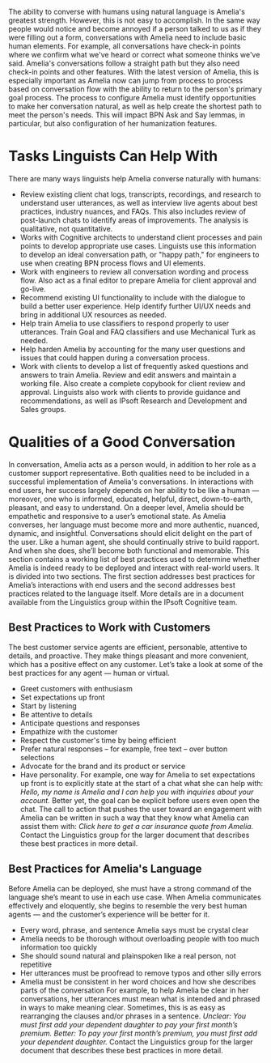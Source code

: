 The ability to converse with humans using natural language is Amelia's greatest strength. However, this is not easy to accomplish. In the same way people would notice and become annoyed if a person talked to us as if they were filling out a form, conversations with Amelia need to include basic human elements.
For example, all conversations have check-in points where we confirm what we've heard or correct what someone thinks we've said. Amelia's conversations follow a straight path but they also need check-in points and other features.
With the latest version of Amelia, this is especially important as Amelia now can jump from process to process based on conversation flow with the ability to return to the person's primary goal process. The process to configure Amelia must identify opportunities to make her conversation natural, as well as help create the shortest path to meet the person's needs. This will impact BPN Ask and Say lemmas, in particular, but also configuration of her humanization features.
# Tasks Linguists Can Help With
There are many ways linguists help Amelia converse naturally with humans:
-   Review existing client chat logs, transcripts, recordings, and research to understand user utterances, as well as interview live agents about best practices, industry nuances, and FAQs. This also includes review of post-launch chats to identify areas of improvements. The analysis is qualitative, not quantitative.
-   Works with Cognitive architects to understand client processes and pain points to develop appropriate use cases. Linguists use this information to develop an ideal conversation path, or "happy path," for engineers to use when creating BPN process flows and UI elements.
-   Work with engineers to review all conversation wording and process flow. Also act as a final editor to prepare Amelia for client approval and go-live.
-   Recommend existing UI functionality to include with the dialogue to build a better user experience. Help identify further UI/UX needs and bring in additional UX resources as needed.
-   Help train Amelia to use classifiers to respond properly to user utterances. Train Goal and FAQ classifiers and use Mechanical Turk as needed.
-   Help harden Amelia by accounting for the many user questions and issues that could happen during a conversation process.
-   Work with clients to develop a list of frequently asked questions and answers to train Amelia. Review and edit answers and maintain a working file. Also create a complete copybook for client review and approval.
Linguists also work with clients to provide guidance and recommendations, as well as IPsoft Research and Development and Sales groups.
# Qualities of a Good Conversation
In conversation, Amelia acts as a person would, in addition to her role as a customer support representative. Both qualities need to be included in a successful implementation of Amelia's conversations. In interactions with end users, her success largely depends on her ability to be like a human — moreover, one who is informed, educated, helpful, direct, down-to-earth, pleasant, and easy to understand.
On a deeper level, Amelia should be empathetic and responsive to a user’s emotional state. As Amelia converses, her language must become more and more authentic, nuanced, dynamic, and insightful. Conversations should elicit delight on the part of the user. Like a human agent, she should continually strive to build rapport. And when she does, she’ll become both functional and memorable.
This section contains a working list of best practices used to determine whether Amelia is indeed ready to be deployed and interact with real-world users. It is divided into two sections. The first section addresses best practices for Amelia’s interactions with end users and the second addresses best practices related to the language itself. More details are in a document available from the Linguistics group within the IPsoft Cognitive team.
## Best Practices to Work with Customers
The best customer service agents are efficient, personable, attentive to details, and proactive. They make things pleasant and more convenient, which has a positive effect on any customer.
Let’s take a look at some of the best practices for any agent — human or virtual.
-   Greet customers with enthusiasm
-   Set expectations up front
-   Start by listening
-   Be attentive to details
-   Anticipate questions and responses
-   Empathize with the customer
-   Respect the customer's time by being efficient
-   Prefer natural responses – for example, free text – over button selections
-   Advocate for the brand and its product or service
-   Have personality.
For example, one way for Amelia to set expectations up front is to explicitly state at the start of a chat what she can help with:
*Hello, my name is Amelia and I can help you with inquiries about your account.*
Better yet, the goal can be explicit before users even open the chat. The call to action that pushes the user toward an engagement with Amelia can be written in such a way that they know what Amelia can assist them with:
*Click here to get a car insurance quote from Amelia.*
Contact the Linguistics group for the larger document that describes these best practices in more detail.
## Best Practices for Amelia's Language
Before Amelia can be deployed, she must have a strong command of the language she’s meant to use in each use case. When Amelia communicates effectively and eloquently, she begins to resemble the very best human agents — and the customer’s experience will be better for it.
-   Every word, phrase, and sentence Amelia says must be crystal clear
-   Amelia needs to be thorough without overloading people with too much information too quickly
-   She should sound natural and plainspoken like a real person, not repetitive
-   Her utterances must be proofread to remove typos and other silly errors
-   Amelia must be consistent in her word choices and how she describes parts of the conversation
For example, to help Amelia be clear in her conversations, her utterances must mean what is intended and phrased in ways to make meaning clear. Sometimes, this is as easy as rearranging the clauses and/or phrases in a sentence.
*Unclear: You must first add your dependent daughter to pay your first month’s premium.*
*Better: To pay your first month’s premium, you must first add your dependent daughter.*
Contact the Linguistics group for the larger document that describes these best practices in more detail.
